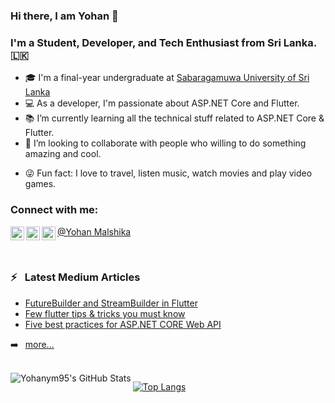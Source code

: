 ### Hi there, I am Yohan 👋


### I'm a Student, Developer, and Tech Enthusiast from Sri Lanka. 🇱🇰

- 🎓 I'm a final-year undergraduate at [Sabaragamuwa University of Sri Lanka][uni]
- 💻 As a developer, I'm passionate about ASP.NET Core and Flutter.
- 📚 I’m currently learning all the technical stuff related to ASP.NET Core & Flutter.
- 👯 I’m looking to collaborate with people who willing to do something amazing and cool.
<!-- - 🎯 2021 Goals: Complete my final year university research and studies successfully. -->
- 😜 Fun fact: I love to travel, listen music, watch movies and play video games.

### Connect with me:

[<img align="left" alt="Yohan Malshika | Twitter" width="22px" src="https://cdn.jsdelivr.net/npm/simple-icons@v3/icons/twitter.svg" />][twitter]
[<img align="left" alt="Yohan Malshika | LinkedIn" width="22px" src="https://cdn.jsdelivr.net/npm/simple-icons@v3/icons/linkedin.svg" />][linkedin]
[<img align="left" alt="Yohan Malshika | Instagram" width="22px" src="https://cdn.jsdelivr.net/npm/simple-icons@v3/icons/instagram.svg" />][instagram]
[@Yohan Malshika](https://yohanym95.github.io/)

<br/>
<!--
### Languages and Tools:
![JavaScript](https://img.shields.io/badge/-JavaScript-black?style=flat-square&logo=javascript)
![Java](https://img.shields.io/badge/-java-E34A86?style=flat-square&logo=java)
![HTML5](https://img.shields.io/badge/-HTML5-E34F26?style=flat-square&logo=html5&logoColor=white)
![CSS3](https://img.shields.io/badge/-CSS3-1572B6?style=flat-square&logo=css3)
![Bootstrap](https://img.shields.io/badge/-Bootstrap-563D7C?style=flat-square&logo=bootstrap)
![Flutter](https://img.shields.io/badge/-Flutter-black?style=flat-square&logo=flutter)
![MySQL](https://img.shields.io/badge/-MySQL-black?style=flat-square&logo=mysql)
![ASP.NET Core](https://img.shields.io/badge/-Heroku-430098?style=flat-square&logo=heroku)
![Docker](https://img.shields.io/badge/-Docker-black?style=flat-square&logo=docker)
![Amazon AWS](https://img.shields.io/badge/Amazon%20AWS-232F3E?style=flat-square&logo=amazon-aws)
![Azure](https://img.shields.io/badge/Azure-black?style=flat-square&logo=azure)
![Git](https://img.shields.io/badge/-Git-black?style=flat-square&logo=git)
![GitHub](https://img.shields.io/badge/-GitHub-181717?style=flat-square&logo=github)4
-->

### ⚡ &ensp;Latest Medium Articles

<!-- MEDIUM:START -->
- [FutureBuilder and StreamBuilder in Flutter](https://malshikay.medium.com/futurebuilder-and-streambuilder-in-flutter-e00710c7b529)
- [Few flutter tips & tricks you must know](https://malshikay.medium.com/few-flutter-tips-tricks-you-must-know-6fef26772d5f)
- [Five best practices for ASP.NET CORE Web API](https://malshikay.medium.com/five-best-practices-for-asp-net-core-web-api-358f15044103)
<!-- MEDIUM:END -->

➡️ &ensp;[more...](https://malshikay.medium.com/)

<br/>

<img align="left" alt="Yohanym95's GitHub Stats" src="https://github-readme-stats.vercel.app/api?username=yohanym95&show_icons=true&hide_border=true&count_private=true&theme=dracula" />

[![Top Langs](https://github-readme-stats.vercel.app/api/top-langs/?username=yohanym95&langs_count=8&hide=scss,less,hack)](https://github.com/anuraghazra/github-readme-stats)


[twitter]: https://twitter.com/intent/follow?original_referer=https%3A%2F%2Fgithub.com%2FJohannesMilke&screen_name=JohannesMilke
[linkedin]: https://linkedin.com/in/malshikay
[github]: https://github.com/yohanym95
[instagram]: https://www.instagram.com/
[uni]: https://www.sab.ac.lk/
